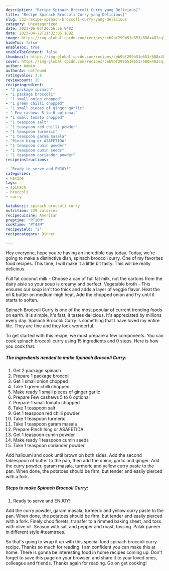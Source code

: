 ```yaml
---
description: "Recipe Spinach Broccoli Curry yang Delicious}"
title: "Recipe Spinach Broccoli Curry yang Delicious}"
slug: 532-recipe-spinach-broccoli-curry-yang-delicious
category: Uncategorized
date: 2023-06-03T20:56:56.948Z
date: 2023-04-22T21:32:05.189Z
image: https://img-global.cpcdn.com/recipes/ceb9bf299b51e653/680x482cq70/spinach-broccoli-curry-recipe-main-photo.jpg
hideToc: false
enableToc: true
enableTocContent: false
thumbnail: https://img-global.cpcdn.com/recipes/ceb9bf299b51e653/680x482cq70/spinach-broccoli-curry-recipe-main-photo.jpg
cover: https://img-global.cpcdn.com/recipes/ceb9bf299b51e653/680x482cq70/spinach-broccoli-curry-recipe-main-photo.jpg
author: Admin
authorAv: notfound
ratingvalue: 3.8
reviewcount: 15
recipeingredient:
- "2 package spinach"
- "1 package broccoli"
- "1 small onion chopped"
- "1 green chilli chopped"
- "1 small pieces of ginger garlic"
- " Few cashews 5 to 6 optional"
- "1 small tomato chopped"
- "1 teaspoon salt"
- "1 teaspoon red chilli powder"
- "1 teaspoon turmeric"
- "1 teaspoon garam masala"
- "Pinch hing or ASAFETIDA"
- "1 teaspoon cumin powder"
- "1 teaspoon cumin seeds"
- "1 teaspoon coriander powder"
recipeinstructions:

- "Ready to serve and ENJOY!"
categories:
- Recipe
tags:
- spinach
- broccoli
- curry

katakunci: spinach broccoli curry 
nutrition: 229 calories
recipecuisine: American
preptime: "PT10M"
cooktime: "PT43M"
recipeyield: "2"
recipecategory: Dinner

---
```



Hey everyone, hope you're having an incredible day today. Today, we're going to make a distinctive dish, spinach broccoli curry. One of my favorites food recipes. This time, I will make it a little bit tasty. This will be really delicious.

Full fat coconut milk - Choose a can of full fat milk, not the cartons from the dairy aisle so your soup is creamy and perfect. Vegetable broth - This ensures our soup isn&#39;t too thick and adds a layer of veggie flavor. Heat the oil &amp; butter on medium-high heat. Add the chopped onion and fry until it starts to soften.

Spinach Broccoli Curry is one of the most popular of current trending foods on earth. It is simple, it's fast, it tastes delicious. It's appreciated by millions every day. Spinach Broccoli Curry is something that I have loved my entire life. They are fine and they look wonderful.


To get started with this recipe, we must prepare a few components. You can cook spinach broccoli curry using 15 ingredients and 0 steps. Here is how you cook that.

<!--inarticleads1-->

##### The ingredients needed to make Spinach Broccoli Curry:

1. Get 2 package spinach
1. Prepare 1 package broccoli
1. Get 1 small onion chopped
1. Take 1 green chilli chopped
1. Make ready 1 small pieces of ginger garlic
1. Prepare  Few cashews 5 to 6 optional
1. Prepare 1 small tomato chopped
1. Take 1 teaspoon salt
1. Get 1 teaspoon red chilli powder
1. Take 1 teaspoon turmeric
1. Take 1 teaspoon garam masala
1. Prepare Pinch hing or ASAFETIDA
1. Get 1 teaspoon cumin powder
1. Make ready 1 teaspoon cumin seeds
1. Take 1 teaspoon coriander powder


Add halloumi and cook until brown on both sides. Add the second tablespoon of butter to the pan, then add the onion, garlic and ginger. Add the curry powder, garam masala, turmeric and yellow curry paste to the pan. When done, the potatoes should be firm, but tender and easily pierced with a fork. 

<!--inarticleads2-->

##### Steps to make Spinach Broccoli Curry:


1. Ready to serve and ENJOY!

Add the curry powder, garam masala, turmeric and yellow curry paste to the pan. When done, the potatoes should be firm, but tender and easily pierced with a fork. Finely chop florets, transfer to a rimmed baking sheet, and toss with olive oil. Season with salt and pepper and roast, tossing. Palak paneer in different style #teamtrees. 

So that's going to wrap it up with this special food spinach broccoli curry recipe. Thanks so much for reading. I am confident you can make this at home. There is gonna be interesting food in home recipes coming up. Don't forget to save this page on your browser, and share it to your loved ones, colleague and friends. Thanks again for reading. Go on get cooking!
